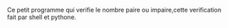 Ce petit programme qui verifie le nombre paire ou impaire,cette verification fait par shell et pythone. 
